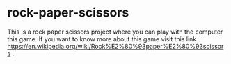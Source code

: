 # rock-paper-scissors
This is a rock paper scissors project where you can play with the computer this game. If you want to know more about this game visit this link https://en.wikipedia.org/wiki/Rock%E2%80%93paper%E2%80%93scissors .